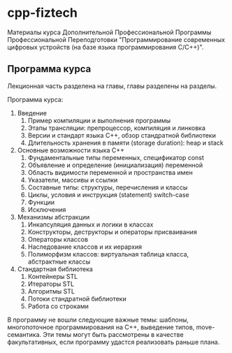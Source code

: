 # cpp-fiztech
Материалы курса Дополнительной Профессиональной Программы Профессиональной Переподготовки "Программирование современных цифровых устройств (на базе языка программирования C/C++)".

## Программа курса
Лекционная часть разделена на главы, главы разделены на разделы.

Программа курса:
1. Введение
    1. Пример компиляции и выполнения программы
    2. Этапы трансляции: препроцессор, компиляция и линковка
    3. Версии и стандарт языка C++, обзор стандратной библиотеки
    4. Длительность хранения в памяти (storage duration): heap и stack
2. Основные возможности языка C++
    1. Фундаментальные типы переменных, спецификатор const
    2. Объявление и определение (инициализация) переменной
    3. Область видимости переменной и пространства имен
    4. Указатели, массивы и ссылки
    6. Составные типы: структуры, перечисления и классы
    7. Циклы, условия и инструкция (statement) switch-case
    8. Функции
    9. Исключения
4. Механизмы абстракции
    1. Инкапсуляция данных и логики в классах
    2. Конструкторы, деструкторы и операторы присваивания
    3. Операторы классов
    4. Наследование классов и их иерархия
    5. Полиморфизм классов: виртуальная таблица класса, абстрактные классы
6. Стандартная библиотека
    1. Контейнеры STL
    2. Итераторы STL
    3. Алгоритмы STL
    4. Потоки стандратной библиотеки
    5. Работа со строками

В программу не вошли следующие важные темы: шаблоны, многопоточное программирования на C++, выведение типов, move-семантика.
Эти темы могут быть рассмотрены в качестве факультативных, если программу удастся реализовать раньше плана.
